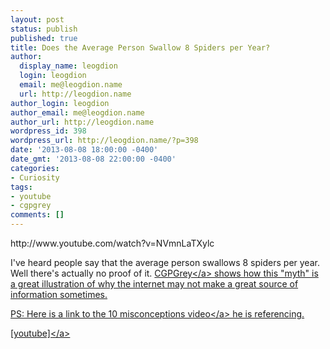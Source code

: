```yaml
---
layout: post
status: publish
published: true
title: Does the Average Person Swallow 8 Spiders per Year?
author:
  display_name: leogdion
  login: leogdion
  email: me@leogdion.name
  url: http://leogdion.name
author_login: leogdion
author_email: me@leogdion.name
author_url: http://leogdion.name
wordpress_id: 398
wordpress_url: http://leogdion.name/?p=398
date: '2013-08-08 18:00:00 -0400'
date_gmt: '2013-08-08 22:00:00 -0400'
categories:
- Curiosity
tags:
- youtube
- cgpgrey
comments: []
---
```

<p>http:&#47;&#47;www.youtube.com&#47;watch?v=NVmnLaTXylc</p>
<p>I've heard people say that the average person swallows 8 spiders per year. Well there's actually no proof of it. <a href="http:&#47;&#47;www.youtube.com&#47;user&#47;CGPGrey" target="_blank">CGPGrey<&#47;a> shows how this "myth" is a great illustration of why the internet may not make a great source of information sometimes.</p>
<p>PS: Here is a <a href="http:&#47;&#47;www.youtube.com&#47;watch?annotation_id=annotation_593216&amp;feature=iv&amp;src_vid=NVmnLaTXylc&amp;v=SCzXZfNIu3A" target="_blank">link to the 10 misconceptions video<&#47;a> he is referencing.</p>
<p><a href="http:&#47;&#47;www.youtube.com&#47;watch?v=NVmnLaTXylc" target="_blank">[youtube]<&#47;a></p>
